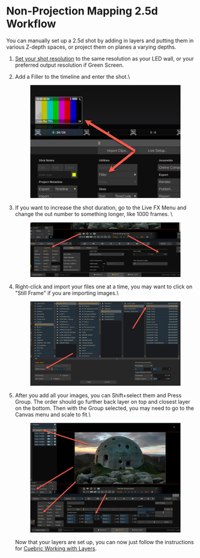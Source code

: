 # Non-Projection Mapping 2.5d Workflow

You can manually set up a 2.5d shot by adding in layers and putting them in various Z-depth spaces, or project them on planes a varying depths. &#x20;

1. [Set your shot resolution](../getting-started/the-basics/change-shot-framerate-and-resolution.md) to the same resolution as your LED wall, or your preferred output resolution if Green Screen.&#x20;
2.  Add a Filler to the timeline and enter the shot.\


    <figure><img src="../.gitbook/assets/image (1) (1) (1) (1) (1) (1).png" alt=""><figcaption></figcaption></figure>


3.  If you want to increase the shot duration, go to the Live FX Menu and change the out number to something longer, like 1000 frames. \


    <figure><img src="../.gitbook/assets/image (3) (1) (1) (1) (1).png" alt=""><figcaption></figcaption></figure>
4.  Right-click and import your files one at a time, you may want to click on "Still Frame" if you are importing images.\


    <figure><img src="../.gitbook/assets/image (4) (1) (1) (1) (1).png" alt=""><figcaption></figcaption></figure>


5.  After you add all your images, you can Shift+select them and Press Group. The order should go further back layer on top and closest layer on the bottom. Then with the Group selected, you may need to go to the Canvas menu and scale to fit.\


    <figure><img src="../.gitbook/assets/image (5) (1) (1) (1).png" alt=""><figcaption></figcaption></figure>

    Now that your layers are set up, you can now just follow the instructions for [Cuebric Working with Layers](../cuebric-workflow/non-projection-mapping-with-cuebric.md#working-with-the-layers).
